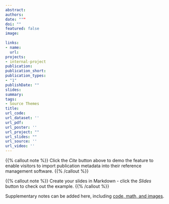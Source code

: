 ```yaml
---
abstract: 
authors:
date: """
doi: ""
featured: false
image:
  
links:
- name:
  url: 
projects:
- internal-project
publication: 
publication_short: 
publication_types:
- "1"
publishDate: ""
slides: 
summary:
tags:
- Source Themes
title: 
url_code:
url_dataset: ''
url_pdf: 
url_poster: ''
url_project: ""
url_slides: ""
url_source: ''
url_video: ''
---
```


{{% callout note %}}
Click the *Cite* button above to demo the feature to enable visitors to import publication metadata into their reference management software.
{{% /callout %}}

{{% callout note %}}
Create your slides in Markdown - click the *Slides* button to check out the example.
{{% /callout %}}

Supplementary notes can be added here, including [code, math, and images](https://wowchemy.com/docs/writing-markdown-latex/).
